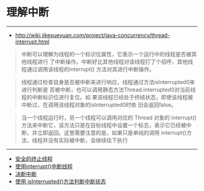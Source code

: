  # 理解中断
 ---
 
 - http://wiki.jikexueyuan.com/project/java-concurrency/thread-interrupt.html
 
 
> 中断可以理解为线程的一个标识位属性，它表示一个运行中的线程是否被其他线程进行
了中断操作。中断好比其他线程对该线程打了个招呼，其他线程通过调用该线程的interrupt()
方法对其进行中断操作。

> 线程通过检查自身是否被中断来进行响应，线程通过方法islnterrupted0来进行判断是
否被中断，也可以调用静态方法Thread.interrupted0对当前线程的中断标识位进行复位。如
果该线程已经处于终结状态，即使该线程被中断过，在调用该线程对象的islnterrupted0时依
旧会返回false。

> 当一个线程运行时，另一个线程可以调用对应的 Thread 对象的 interrupt()方法来中断它，该方法只是在目标线程中设置一个标志，表示它已经被中断，并立即返回。这里需要注意的是，如果只是单纯的调用 interrupt()方法，线程并没有实际被中断，会继续往下执行

----

- [安全的终止线程](/src/main/java/concurrent/interrupt/Shutdown.java)
- [使用interrupt()中断线程](/src/main/java/concurrent/interrupt/SleepInterrupt.java)
- [决断中断](/src/main/java/concurrent/interrupt/PendingInterrupt.java)
- [使用 isInterrupted()方法判断中断状态](/src/main/java/concurrent/interrupt/InterruptCheck.java)